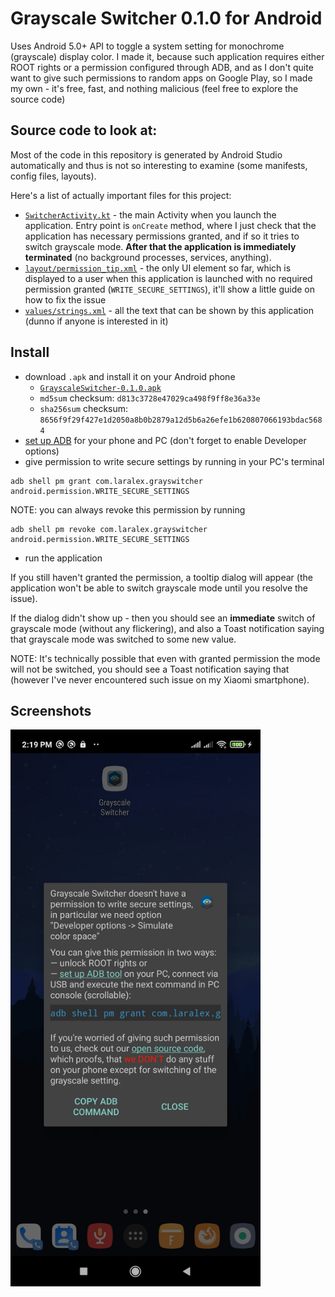 # Grayscale Switcher 0.1.0 for Android
Uses Android 5.0+ API to toggle a system setting for monochrome (grayscale) display color. 
I made it, because such application requires either ROOT rights or a permission configured through ADB,
and as I don't quite want to give such permissions to random apps on Google Play, so I made my own - it's free, fast, and nothing malicious (feel free to explore the source code)  

## Source code to look at:
Most of the code in this repository is generated by Android Studio automatically and thus is not so interesting to examine (some manifests, config files, layouts). 

Here's a list of actually important files for this project:
* [`SwitcherActivity.kt`](app/src/main/java/com/laralex/grayswitcher/SwitcherActivity.kt) - the main Activity when you launch the application. 
Entry point is `onCreate` method, where I just check that the application has necessary permissions granted, and if so it tries to switch grayscale mode.
**After that the application is immediately terminated** (no background processes, services, anything).
* [`layout/permission_tip.xml`](app/src/main/res/layout/permission_tip.xml) - the only UI element so far, 
which is displayed to a user when this application is launched with no required permission granted (`WRITE_SECURE_SETTINGS`),
it'll show a little guide on how to fix the issue
* [`values/strings.xml`](app/src/main/res/values/strings.xml) - all the text that can be shown by this application (dunno if anyone is interested in it)

## Install
* download `.apk` and install it on your Android phone
  * [`GrayscaleSwitcher-0.1.0.apk`](https://drive.google.com/file/d/1J4ifdCSAC44WI9gjhdozoFcchWkr_7NF/view?usp=sharing)
  * `md5sum` checksum: `d813c3728e47029ca498f9ff8e36a33e`  
  * `sha256sum` checksum: `8656f9f29f427e1d2050a8b0b2879a12d5b6a26efe1b620807066193bdac5684`
* [set up ADB](https://tasker.joaoapps.com/userguide/en/help/ah_adb_setup.html) for your phone and PC (don't forget to enable Developer options)
* give permission to write secure settings by running in your PC's terminal
```
adb shell pm grant com.laralex.grayswitcher android.permission.WRITE_SECURE_SETTINGS
```
NOTE: you can always revoke this permission by running
```
adb shell pm revoke com.laralex.grayswitcher android.permission.WRITE_SECURE_SETTINGS
```
* run the application

If you still haven't granted the permission, a tooltip dialog will appear (the application won't be able to switch grayscale mode until you resolve the issue).

If the dialog didn't show up - then you should see an **immediate** switch of grayscale mode (without any flickering), 
and also a Toast notification saying that grayscale mode was switched to some new value. 

NOTE: It's technically possible that even with granted permission the mode will not be switched, 
you should see a Toast notification saying that (however I've never encountered such issue on my Xiaomi smartphone).

## Screenshots
<img src="repository/tip.jpg" width="400"/>
